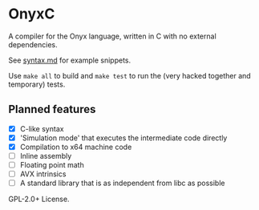 # OnyxC
A compiler for the Onyx language, written in C with no external dependencies.

See [syntax.md](syntax.md) for example snippets.

Use ```make all``` to build and ```make test``` to run the (very hacked together and temporary) tests.

## Planned features
- [X] C-like syntax
- [X] 'Simulation mode' that executes the intermediate code directly
- [X] Compilation to x64 machine code
- [ ] Inline assembly
- [ ] Floating point math
- [ ] AVX intrinsics
- [ ] A standard library that is as independent from libc as possible

GPL-2.0+ License.
